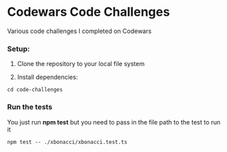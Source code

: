 # Codewars Code Challenges

Various code challenges I completed on Codewars

### Setup:

1. Clone the repository to your local file system

2. Install dependencies:

```
cd code-challenges
```

### Run the tests

You just run **npm test** but you need to pass in the file path to the test to run it

```
npm test -- ./xbonacci/xbonacci.test.ts
```
